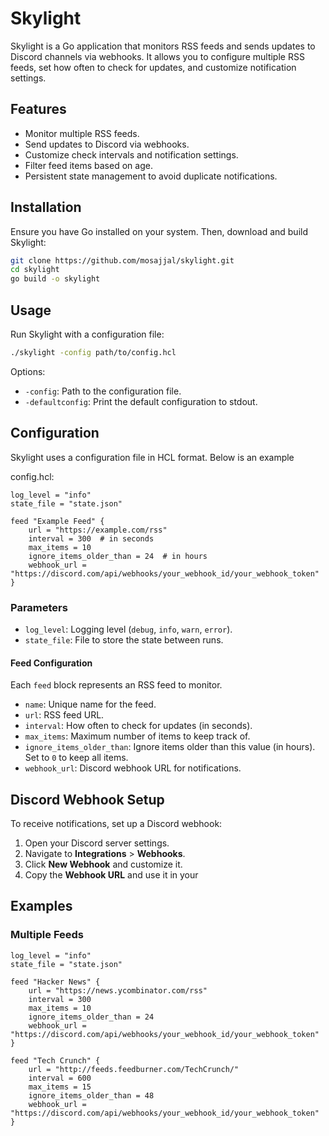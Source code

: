 # Skylight

Skylight is a Go application that monitors RSS feeds and sends updates to Discord channels via webhooks. It allows you to configure multiple RSS feeds, set how often to check for updates, and customize notification settings.

## Features

- Monitor multiple RSS feeds.
- Send updates to Discord via webhooks.
- Customize check intervals and notification settings.
- Filter feed items based on age.
- Persistent state management to avoid duplicate notifications.

## Installation

Ensure you have Go installed on your system. Then, download and build Skylight:

```bash
git clone https://github.com/mosajjal/skylight.git
cd skylight
go build -o skylight
```

## Usage

Run Skylight with a configuration file:

```bash
./skylight -config path/to/config.hcl
```

Options:

- `-config`: Path to the configuration file.
- `-defaultconfig`: Print the default configuration to stdout.

## Configuration

Skylight uses a configuration file in HCL format. Below is an example 

config.hcl:

```hcl
log_level = "info"
state_file = "state.json"

feed "Example Feed" {
    url = "https://example.com/rss"
    interval = 300  # in seconds
    max_items = 10
    ignore_items_older_than = 24  # in hours
    webhook_url = "https://discord.com/api/webhooks/your_webhook_id/your_webhook_token"
}
```

### Parameters

- `log_level`: Logging level (`debug`, `info`, `warn`, `error`).
- `state_file`: File to store the state between runs.

#### Feed Configuration

Each `feed` block represents an RSS feed to monitor.

- `name`: Unique name for the feed.
- `url`: RSS feed URL.
- `interval`: How often to check for updates (in seconds).
- `max_items`: Maximum number of items to keep track of.
- `ignore_items_older_than`: Ignore items older than this value (in hours). Set to `0` to keep all items.
- `webhook_url`: Discord webhook URL for notifications.

## Discord Webhook Setup

To receive notifications, set up a Discord webhook:

1. Open your Discord server settings.
2. Navigate to **Integrations** > **Webhooks**.
3. Click **New Webhook** and customize it.
4. Copy the **Webhook URL** and use it in your 


## Examples

### Multiple Feeds

```hcl
log_level = "info"
state_file = "state.json"

feed "Hacker News" {
    url = "https://news.ycombinator.com/rss"
    interval = 300
    max_items = 10
    ignore_items_older_than = 24
    webhook_url = "https://discord.com/api/webhooks/your_webhook_id/your_webhook_token"
}

feed "Tech Crunch" {
    url = "http://feeds.feedburner.com/TechCrunch/"
    interval = 600
    max_items = 15
    ignore_items_older_than = 48
    webhook_url = "https://discord.com/api/webhooks/your_webhook_id/your_webhook_token"
}
```
